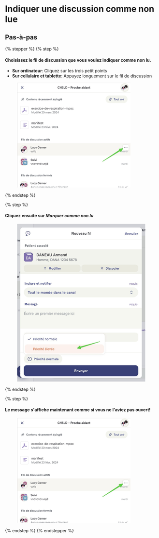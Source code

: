 # Indiquer une discussion comme non lue

## Pas-à-pas

{% stepper %}
{% step %}
#### Choisissez le fil de discussion que vous voulez indiquer comme non lu.&#x20;

* **Sur ordinateur**: Cliquez sur les trois petit points&#x20;
* **Sur cellulaire et tablette**: Appuyez longuement sur le fil de discussion

<div align="left"><figure><img src="../../.gitbook/assets/indiquer-un-message-comme-non-lu-patient - Step 1.jpeg" alt="" width="375"><figcaption></figcaption></figure></div>
{% endstep %}

{% step %}
#### Cliquez ensuite sur _Marquer comme non lu_

<div align="left"><figure><img src="../../.gitbook/assets/Indiquer quun fil de discussion est dune priorité élevée - Step 2.jpeg" alt=""><figcaption></figcaption></figure></div>
{% endstep %}

{% step %}
#### Le message s'affiche maintenant comme si vous ne l'aviez pas ouvert!

<div align="left"><figure><img src="../../.gitbook/assets/indiquer-un-message-comme-non-lu-patient - Step 1.jpeg" alt="" width="375"><figcaption></figcaption></figure></div>
{% endstep %}
{% endstepper %}
